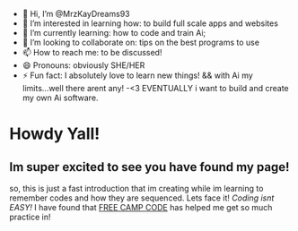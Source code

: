 - 👋 Hi, I’m @MrzKayDreams93
- 👀 I’m interested in learning how: to build full scale apps and websites
- 🌱 I’m currently learning: how to code and train Ai;
- 💞️ I’m looking to collaborate on: tips on the best programs to use
- 📫 How to reach me: to be discussed! 
- 😄 Pronouns: obviously SHE/HER
- ⚡ Fun fact: I absolutely love to learn new things! && with Ai my limits...well there arent any! 
-<3      EVENTUALLY i want to build and create my own Ai software.
<!---
MrzKayDreams93/MrzKayDreams93 is a ✨ special ✨ repository because its `README.md` (this file) appears on your GitHub profile.
You can click the Preview link to take a look at your changes.
--->
<html>
  <body><h1>Howdy Yall!</h1>
  <h2>Im super excited to see you have found my page!</h2>
  <p>so, this is just a fast introduction that im creating while im learning to remember codes and how they are sequenced. <bold> Lets face it!</bold> <i>Coding isnt <bold>EASY!</bold></i> I have found that <a href="https://freecampcode.org">FREE CAMP CODE</a> has helped me get so much practice in!
  </p>
  </body>
</html>
